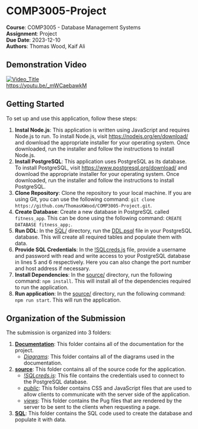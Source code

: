 # COMP3005-Project
**Course**: COMP3005 - Database Management Systems\
**Assignment**: Project\
**Due Date**: 2023-12-10\
**Authors**: Thomas Wood, Kaif Ali

## Demonstration Video
[![Video_Title](https://img.youtube.com/vi/_mWCaebawkM/hqdefault.jpg)](https://www.youtube.com/watch?v=_mWCaebawkM "COMP3005 - Project Demo Video")\
https://youtu.be/_mWCaebawkM

## Getting Started

To set up and use this application, follow these steps:

1. **Instal Node.js**: This application is written using JavaScript and requires Node.js to run. To install Node.js, visit https://nodejs.org/en/download/ and download the appropriate installer for your operating system. Once downloaded, run the installer and follow the instructions to install Node.js.
2. **Install PostgreSQL**: This application uses PostgreSQL as its database. To install PostgreSQL, visit https://www.postgresql.org/download/ and download the appropriate installer for your operating system. Once downloaded, run the installer and follow the instructions to install PostgreSQL.
2. **Clone Repository**: Clone the repository to your local machine. If you are using Git, you can use the following command: `git clone https://github.com/ThomasKWood/COMP3005-Project.git`.
3. **Create Database**: Create a new database in PostgreSQL called `fitness_app`. This can be done using the following command: `CREATE DATABASE fitness_app;`.
4. **Run DDL**: In the [SQL/](SQL) directory, run the [DDL.psql](SQL/DDL.psql) file in your PostgreSQL database. This will create all required tables and populate them with data.
5. **Provide SQL Credentials**: In the [!SQLcreds.js](source/!SQLcreds.js) file, provide a username and password with read and write access to your PostgreSQL database in lines 5 and 6 respectively. Here you can also change the port number and host address if necessary.
6. **Install Dependencies**: In the [source/](source) directory, run the following command: `npm install`. This will install all of the dependencies required to run the application.
7. **Run application**: In the [source/](source) directory, run the following command: `npm run start`. This will run the application.

## Organization of the Submission

The submission is organized into 3 folders:

1. **[Documentation](Documentation)**: This folder contains all of the documentation for the project.
    - *[Diagrams](Documentation/Diagrams)*: This folder contains all of the diagrams used in the documentation. 
2. **[source](source)**: This folder contains all of the source code for the application.
    - *[!SQLcreds.js](source/!SQLcreds.js)*: This file contains the credentials used to connect to the PostgreSQL database.
    - *[public](source/public)*: This folder contains CSS and JavaScript files that are used to allow clients to communicate with the server side of the application.
    - *[views](source/views)*: This folder contains the Pug files that are rendered by the server to be sent to the clients when requesting a page.
3. **[SQL](SQL)**: This folder contains the SQL code used to create the database and populate it with data.
